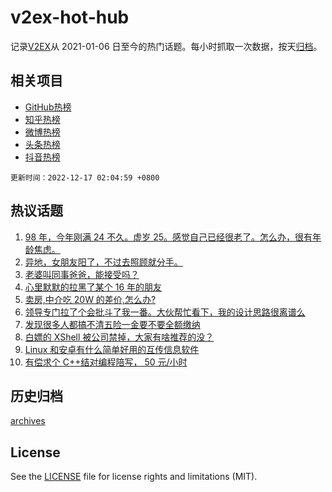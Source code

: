 # v2ex-hot-hub

 记录[V2EX](https://www.v2ex.com/)从 2021-01-06 日至今的热门话题。每小时抓取一次数据，按天[归档](archives)。
 
 ## 相关项目

- [GitHub热榜](https://github.com/lonnyzhang423/github-hot-hub)
- [知乎热榜](https://github.com/lonnyzhang423/zhihu-hot-hub)
- [微博热榜](https://github.com/lonnyzhang423/weibo-hot-hub)
- [头条热榜](https://github.com/lonnyzhang423/toutiao-hot-hub)
- [抖音热榜](https://github.com/lonnyzhang423/douyin-hot-hub)


 `更新时间：2022-12-17 02:04:59 +0800`

## 热议话题

1. [98 年，今年刚满 24 不久。虚岁 25。感觉自己已经很老了。怎么办，很有年龄焦虑。](https://www.v2ex.com/t/902854)
1. [异地，女朋友阳了，不过去照顾就分手。](https://www.v2ex.com/t/902972)
1. [老婆叫同事爸爸，能接受吗？](https://www.v2ex.com/t/903025)
1. [心里默默的拉黑了某个 16 年的朋友](https://www.v2ex.com/t/902851)
1. [卖房,中介吃 20W 的差价,怎么办?](https://www.v2ex.com/t/902863)
1. [领导专门拉了个会批斗了我一番。大伙帮忙看下，我的设计思路很离谱么](https://www.v2ex.com/t/902902)
1. [发现很多人都搞不清五险一金要不要全额缴纳](https://www.v2ex.com/t/902926)
1. [白嫖的 XShell 被公司禁掉，大家有啥推荐的没？](https://www.v2ex.com/t/902860)
1. [Linux 和安卓有什么简单好用的互传信息软件](https://www.v2ex.com/t/902864)
1. [有偿求个 C++结对编程陪写， 50 元/小时](https://www.v2ex.com/t/902865)

## 历史归档

[archives](archives)

## License

See the [LICENSE](LICENSE) file for license rights and limitations (MIT).
